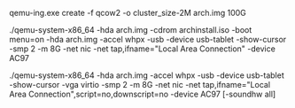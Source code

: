 qemu-ing.exe create -f qcow2 -o cluster_size-2M arch.img 100G

./qemu-system-x86_64 -hda arch.img
-cdrom archinstall.iso
-boot menu=on
-hda arch.img
-accel whpx
-usb -device usb-tablet -show-cursor
-smp 2 -m 8G
-net nic -net tap,ifname="Local Area Connection"
-device AC97


./qemu-system-x86_64 
-hda arch.img
-accel whpx
-usb -device usb-tablet -show-cursor
-vga virtio
-smp 2 -m 8G
-net nic -net tap,ifname="Local Area Connection",script=no,downscript=no
-device AC97
[-soundhw all]
